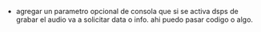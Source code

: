 - agregar un parametro opcional de consola que si se activa dsps de grabar el audio va a solicitar data o info. ahi puedo pasar codigo o algo. 
